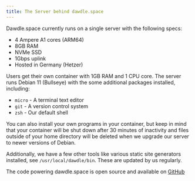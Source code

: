 ```yaml
---
title: The Server behind dawdle.space
---
```


Dawdle.space currently runs on a single server with the following specs:

- 4 Ampere A1 cores (ARM64)
- 8GB RAM
- NVMe SSD
- 1Gbps uplink
- Hosted in Germany (Hetzer)

Users get their own container with 1GB RAM and 1 CPU core. The server runs Debian 11 (Bullseye) with the some additional packages installed, including:

- `micro` - A terminal text editor
- `git` - A version control system
- `zsh` - Our default shell

You can also install your own programs in your container, but keep in mind that your container will be shut down after 30 minutes of inactivity and files outside of your home directory will be deleted when we upgrade our server to newer versions of Debian.

Additionally, we have a few other tools like various static site generators installed, see `/usr/local/dawdle/bin`. These are updated by us regularly.

The code powering dawdle.space is open source and available on [GitHub](https://github.com/dawdlestudios/dawdle-server)
